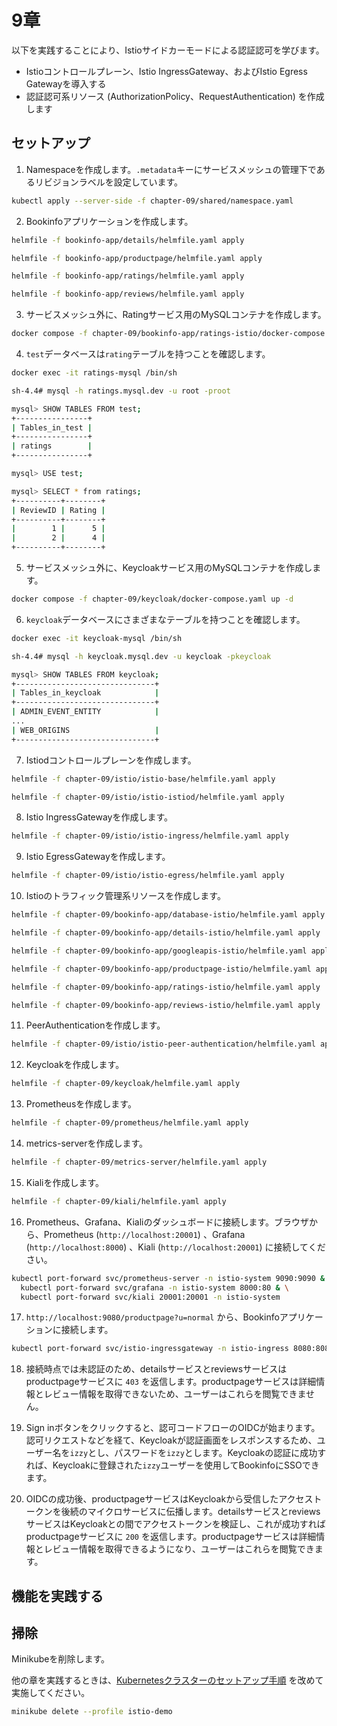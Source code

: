 # 9章

以下を実践することにより、Istioサイドカーモードによる認証認可を学びます。

- Istioコントロールプレーン、Istio IngressGateway、およびIstio Egress Gatewayを導入する
- 認証認可系リソース (AuthorizationPolicy、RequestAuthentication) を作成します

## セットアップ

1. Namespaceを作成します。`.metadata`キーにサービスメッシュの管理下であるリビジョンラベルを設定しています。

```bash
kubectl apply --server-side -f chapter-09/shared/namespace.yaml
```

2. Bookinfoアプリケーションを作成します。

```bash
helmfile -f bookinfo-app/details/helmfile.yaml apply

helmfile -f bookinfo-app/productpage/helmfile.yaml apply

helmfile -f bookinfo-app/ratings/helmfile.yaml apply

helmfile -f bookinfo-app/reviews/helmfile.yaml apply
```

3. サービスメッシュ外に、Ratingサービス用のMySQLコンテナを作成します。

```bash
docker compose -f chapter-09/bookinfo-app/ratings-istio/docker-compose.yaml up -d
```

4. `test`データベースは`rating`テーブルを持つことを確認します。

```bash
docker exec -it ratings-mysql /bin/sh

sh-4.4# mysql -h ratings.mysql.dev -u root -proot

mysql> SHOW TABLES FROM test;
+----------------+
| Tables_in_test |
+----------------+
| ratings        |
+----------------+

mysql> USE test;

mysql> SELECT * from ratings;
+----------+--------+
| ReviewID | Rating |
+----------+--------+
|        1 |      5 |
|        2 |      4 |
+----------+--------+
```

5. サービスメッシュ外に、Keycloakサービス用のMySQLコンテナを作成します。

```bash
docker compose -f chapter-09/keycloak/docker-compose.yaml up -d
```

6. `keycloak`データベースにさまざまなテーブルを持つことを確認します。

```bash
docker exec -it keycloak-mysql /bin/sh

sh-4.4# mysql -h keycloak.mysql.dev -u keycloak -pkeycloak

mysql> SHOW TABLES FROM keycloak;
+-------------------------------+
| Tables_in_keycloak            |
+-------------------------------+
| ADMIN_EVENT_ENTITY            |
...
| WEB_ORIGINS                   |
+-------------------------------+
```

7. Istiodコントロールプレーンを作成します。

```bash
helmfile -f chapter-09/istio/istio-base/helmfile.yaml apply

helmfile -f chapter-09/istio/istio-istiod/helmfile.yaml apply
```

8. Istio IngressGatewayを作成します。

```bash
helmfile -f chapter-09/istio/istio-ingress/helmfile.yaml apply
```

9. Istio EgressGatewayを作成します。

```bash
helmfile -f chapter-09/istio/istio-egress/helmfile.yaml apply
```

10. Istioのトラフィック管理系リソースを作成します。

```bash
helmfile -f chapter-09/bookinfo-app/database-istio/helmfile.yaml apply

helmfile -f chapter-09/bookinfo-app/details-istio/helmfile.yaml apply

helmfile -f chapter-09/bookinfo-app/googleapis-istio/helmfile.yaml apply

helmfile -f chapter-09/bookinfo-app/productpage-istio/helmfile.yaml apply

helmfile -f chapter-09/bookinfo-app/ratings-istio/helmfile.yaml apply

helmfile -f chapter-09/bookinfo-app/reviews-istio/helmfile.yaml apply
```

11. PeerAuthenticationを作成します。

```bash
helmfile -f chapter-09/istio/istio-peer-authentication/helmfile.yaml apply
```

12. Keycloakを作成します。

```bash
helmfile -f chapter-09/keycloak/helmfile.yaml apply
```

13. Prometheusを作成します。

```bash
helmfile -f chapter-09/prometheus/helmfile.yaml apply
```

14. metrics-serverを作成します。

```bash
helmfile -f chapter-09/metrics-server/helmfile.yaml apply
```

15. Kialiを作成します。

```bash
helmfile -f chapter-09/kiali/helmfile.yaml apply
```

16. Prometheus、Grafana、Kialiのダッシュボードに接続します。ブラウザから、Prometheus (`http://localhost:20001`) 、Grafana (`http://localhost:8000`) 、Kiali (`http://localhost:20001`) に接続してください。

```bash
kubectl port-forward svc/prometheus-server -n istio-system 9090:9090 & \
  kubectl port-forward svc/grafana -n istio-system 8000:80 & \
  kubectl port-forward svc/kiali 20001:20001 -n istio-system
```

17. `http://localhost:9080/productpage?u=normal` から、Bookinfoアプリケーションに接続します。

```bash
kubectl port-forward svc/istio-ingressgateway -n istio-ingress 8080:8080 9080:9080
```

18. 接続時点では未認証のため、detailsサービスとreviewsサービスはproductpageサービスに `403` を返信します。productpageサービスは詳細情報とレビュー情報を取得できないため、ユーザーはこれらを閲覧できません。

19. Sign inボタンをクリックすると、認可コードフローのOIDCが始まります。認可リクエストなどを経て、Keycloakが認証画面をレスポンスするため、ユーザー名を`izzy`とし、パスワードを`izzy`とします。Keycloakの認証に成功すれば、Keycloakに登録された`izzy`ユーザーを使用してBookinfoにSSOできます。

20. OIDCの成功後、productpageサービスはKeycloakから受信したアクセストークンを後続のマイクロサービスに伝播します。detailsサービスとreviewsサービスはKeycloakとの間でアクセストークンを検証し、これが成功すればproductpageサービスに `200` を返信します。productpageサービスは詳細情報とレビュー情報を取得できるようになり、ユーザーはこれらを閲覧できます。

## 機能を実践する

## 掃除

Minikubeを削除します。

他の章を実践するときは、[Kubernetesクラスターのセットアップ手順](../README.md) を改めて実施してください。

```bash
minikube delete --profile istio-demo
```
